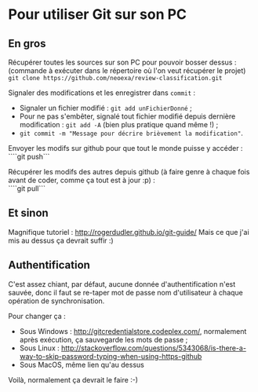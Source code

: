 # Pour utiliser Git sur son PC
## En gros
Récupérer toutes les sources sur son PC pour pouvoir bosser dessus :
(commande à exécuter dans le répertoire où l'on veut récupérer le projet)  
```git clone https://github.com/neoexa/review-classification.git```

Signaler des modifications et les enregistrer dans ```commit``` :  
* Signaler un fichier modifié : ```git add unFichierDonné``` ;
* Pour ne pas s'embêter, signalé tout fichier modifié depuis dernière modification : ```git add -A``` (bien plus pratique quand même !) ;
* ```git commit -m "Message pour décrire brièvement la modification"```.

Envoyer les modifs sur github pour que tout le monde puisse y accéder :  
````git push```

Récupérer les modifs des autres depuis github (à faire genre à chaque fois avant de coder, comme ça tout est à jour :p) :  
````git pull```

## Et sinon
Magnifique tutoriel : http://rogerdudler.github.io/git-guide/
Mais ce que j'ai mis au dessus ça devrait suffir :)

## Authentification
C'est assez chiant, par défaut, aucune donnée d'authentification n'est sauvée, donc il faut se re-taper mot de passe nom d'utilisateur à chaque opération de synchronisation.

Pour changer ça :
* Sous Windows : http://gitcredentialstore.codeplex.com/, normalement après exécution, ça sauvegarde les mots de passe ;
* Sous Linux : http://stackoverflow.com/questions/5343068/is-there-a-way-to-skip-password-typing-when-using-https-github
* Sous MacOS, même lien qu'au dessus



Voilà, normalement ça devrait le faire :-)
